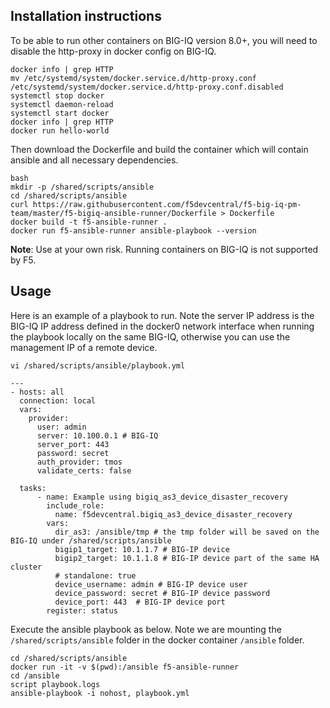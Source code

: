 Installation instructions
-------------------------

To be able to run other containers on BIG-IQ version 8.0+, you will need to disable the http-proxy in docker config on BIG-IQ.

```
docker info | grep HTTP
mv /etc/systemd/system/docker.service.d/http-proxy.conf /etc/systemd/system/docker.service.d/http-proxy.conf.disabled
systemctl stop docker
systemctl daemon-reload
systemctl start docker
docker info | grep HTTP    
docker run hello-world
```

Then download the Dockerfile and build the container which will contain ansible and all necessary dependencies.

```
bash
mkdir -p /shared/scripts/ansible
cd /shared/scripts/ansible
curl https://raw.githubusercontent.com/f5devcentral/f5-big-iq-pm-team/master/f5-bigiq-ansible-runner/Dockerfile > Dockerfile
docker build -t f5-ansible-runner .
docker run f5-ansible-runner ansible-playbook --version
```

**Note**: Use at your own risk. Running containers on BIG-IQ is not supported by F5. 

Usage
-----

Here is an example of a playbook to run. Note the server IP address is the BIG-IQ IP address defined in the docker0 network interface when running the playbook locally on the same BIG-IQ, otherwise you can use the management IP of a remote device.

``vi /shared/scripts/ansible/playbook.yml``

```
---
- hosts: all
  connection: local
  vars:
    provider:
      user: admin
      server: 10.100.0.1 # BIG-IQ
      server_port: 443
      password: secret
      auth_provider: tmos
      validate_certs: false

  tasks:
      - name: Example using bigiq_as3_device_disaster_recovery
        include_role:
          name: f5devcentral.bigiq_as3_device_disaster_recovery
        vars:
          dir_as3: /ansible/tmp # the tmp folder will be saved on the BIG-IQ under /shared/scripts/ansible
          bigip1_target: 10.1.1.7 # BIG-IP device
          bigip2_target: 10.1.1.8 # BIG-IP device part of the same HA cluster
          # standalone: true
          device_username: admin # BIG-IP device user
          device_password: secret # BIG-IP device password
          device_port: 443  # BIG-IP device port
        register: status
```

Execute the ansible playbook as below. Note we are mounting the ``/shared/scripts/ansible`` folder in the docker container ``/ansible`` folder.

```
cd /shared/scripts/ansible
docker run -it -v $(pwd):/ansible f5-ansible-runner 
cd /ansible
script playbook.logs
ansible-playbook -i nohost, playbook.yml
```

